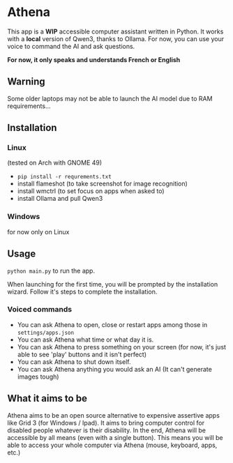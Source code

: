 # Athena
This app is a **WIP** accessible computer assistant written in Python. It works with a **local** version of Qwen3, thanks to Ollama.
For now, you can use your voice to command the AI and ask questions.

**For now, it only speaks and understands French or English**

## Warning
Some older laptops may not be able to launch the AI model due to RAM requirements...

## Installation 

### Linux
(tested on Arch with GNOME 49)
- ``pip install -r requrements.txt``
- install flameshot (to take screenshot for image recognition)
- install wmctrl (to set focus on apps when asked to)
- install Ollama and pull Qwen3

### Windows
for now only on Linux

## Usage
``python main.py`` to run the app.

When launching for the first time, you will be prompted by the installation wizard. Follow it's steps to complete the installation.

### Voiced commands
- You can ask Athena to open, close or restart apps among those in `settings/apps.json`
- You can ask Athena what time or what day it is.
- You can ask Athena to press something on your screen (for now, it's just able to see 'play' buttons and it isn't perfect)
- You can ask Athena to shut down itself.
- You can ask Athena anything you would ask an AI (It can't generate images tough)

## What it aims to be
Athena aims to be an open source alternative to expensive assertive apps like Grid 3 (for Windows / Ipad). 
It aims to bring computer control for disabled people whatever is their disability.
In the end, Athena will be accessible by all means (even with a single button). 
This means you will be able to access your whole computer via Athena (mouse, keyboard, apps, etc.)